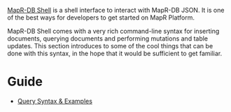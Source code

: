 [MapR-DB Shell](https://maprdocs.mapr.com/52/ReferenceGuide/mapr_dbshell.html) is a shell interface to interact with MapR-DB JSON. It is one of the best ways for developers to get started on MapR Platform.

MapR-DB Shell comes with a very rich command-line syntax for inserting documents, querying documents and performing mutations and table updates.
This section introduces to some of the cool things that can be done with this syntax, in the hope that it would be sufficient to get familiar.

# Guide

* [Query Syntax & Examples](https://github.com/aravi5/Working-With-MapRDB-JSON/tree/master/working-with-dbshell/working-with-query)
